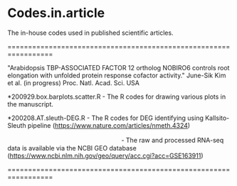 # Codes.in.article
The in-house codes used in published scientific articles.


=================================================================

"Arabidopsis TBP-ASSOCIATED FACTOR 12 ortholog NOBIRO6 controls root elongation with unfolded protein response cofactor activity."
June-Sik Kim et al. (in progress) Proc. Natl. Acad. Sci. USA  

  *200929.box.barplots.scatter.R - The R codes for drawing various plots in the manuscript. 

  *200208.AT.sleuth-DEG.R        - The R codes for DEG identifying using Kallsito-Sleuth pipeline (https://www.nature.com/articles/nmeth.4324)
  
  　　　　　　　　　　　　　　　　　　 - The raw and processed RNA-seq data is available via the NCBI GEO database (https://www.ncbi.nlm.nih.gov/geo/query/acc.cgi?acc=GSE163911)

=================================================================



